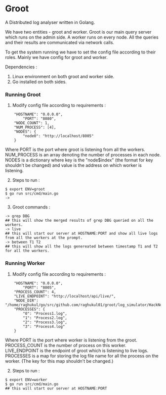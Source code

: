 # Groot
A Distributed log analyser written in Golang.

We have two entities - groot and worker. Groot is our main query server which runs on the admin side. 
A worker runs on every node. All the queries and their results are communicated via network calls.

To get the system running we have to set the config file according to their roles. Mainly we have config for groot and worker. 

Dependencies : 
1. Linux environment on both groot and worker side.
2. Go installed on both sides.

### Running Groot

1. Modify config file according to requirements :
```
	"HOSTNAME": "0.0.0.0", 
    	"PORT": "8080",
	"NODE_COUNT": 1,
	"NUM_PROCESS": [4],
	"NODES": {
		"node0": "http://localhost/8005"
	}
  ```
Where PORT is the port where groot is listening from all the workers.
NUM_PROCESS is an array denoting the number of processes in each node.
NODES is a dictionary where key is the "node$index" (the format for key shouldn't be changed) and value is the address on which worker is listening. 

2. Steps to run : 

```
$ export ENV=groot
$ go run src/cmd/main.go
-> 
```
3. Groot commands : 
```
-> grep DBG
## this will show the merged results of grep DBG queried on all the workers.
-> live 
## this will start our server at HOSTNAME:PORT and show all live logs from all the workers at the prompt.
-> between T1 T2
## this will show all the logs genereated between timestamp T1 and T2 for all the workers.
```

### Running Worker

1. Modify config file according to requirements :
```
	"HOSTNAME": "0.0.0.0",
    	"PORT": "8005",
	"PROCESS_COUNT": 4,
	"LIVE_ENDPOINT": "http://localhost/api/live/",
	"NODE_DIR": "/home/raghukul/go/src/github.com/raghukul01/groot/log_simulator/HackNode1/",
	"PROCESSES": {
		"0": "Process1.log",
		"1": "Process2.log",
		"2": "Process3.log",
		"3": "Process4.log"
	}
  ```
Where PORT is the port where worker is listening from the groot.
PROCESS_COUNT is the number of process on this worker.
LIVE_ENDPOINT is the endpoint of groot which is listening to live logs.
PROCESSES is a map for storing the log file name for all the process on the worker.
(The key for this map shouldn't be changed.)

2. Steps to run : 

```
$ export ENV=worker
$ go run src/cmd/main.go
## this will start our server at HOSTNAME:PORT 
```
